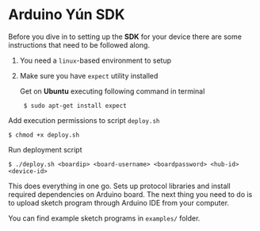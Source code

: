 # Arduino Yún SDK

Before you dive in to setting up the **SDK** for your device there are some instructions that need to be followed along.

1. You need a `linux`-based environment to setup
2. Make sure you have `expect` utility installed

   Get on **Ubuntu** executing following command in terminal

        $ sudo apt-get install expect

Add execution permissions to script `deploy.sh`

    $ chmod +x deploy.sh

Run deployment script

    $ ./deploy.sh <board­ip> <board-username> <board­password> <hub-id> <device-id>

This does everything in one go. Sets up protocol libraries and install required dependencies on Arduino board. The next thing you need to do is to upload sketch program through Arduino IDE from your computer.

You can find example sketch programs in `examples/` folder.